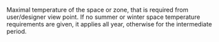 Maximal temperature of the space or zone, that is required from user/designer view point.  If no summer or winter space temperature requirements are given, it applies all year, otherwise for the intermediate period.
